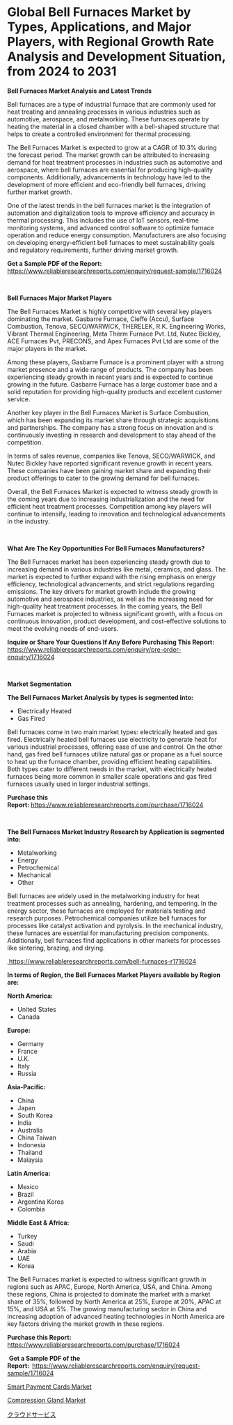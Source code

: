 <p><h1>Global Bell Furnaces Market by Types, Applications, and Major Players, with Regional Growth Rate Analysis and Development Situation, from 2024 to 2031</h1></p><p><strong>Bell Furnaces Market Analysis and Latest Trends</strong></p>
<p><p>Bell furnaces are a type of industrial furnace that are commonly used for heat treating and annealing processes in various industries such as automotive, aerospace, and metalworking. These furnaces operate by heating the material in a closed chamber with a bell-shaped structure that helps to create a controlled environment for thermal processing.</p><p>The Bell Furnaces Market is expected to grow at a CAGR of 10.3% during the forecast period. The market growth can be attributed to increasing demand for heat treatment processes in industries such as automotive and aerospace, where bell furnaces are essential for producing high-quality components. Additionally, advancements in technology have led to the development of more efficient and eco-friendly bell furnaces, driving further market growth.</p><p>One of the latest trends in the bell furnaces market is the integration of automation and digitalization tools to improve efficiency and accuracy in thermal processing. This includes the use of IoT sensors, real-time monitoring systems, and advanced control software to optimize furnace operation and reduce energy consumption. Manufacturers are also focusing on developing energy-efficient bell furnaces to meet sustainability goals and regulatory requirements, further driving market growth.</p></p>
<p><strong>Get a Sample PDF of the Report:&nbsp;</strong> <a href="https://www.reliableresearchreports.com/enquiry/request-sample/1716024">https://www.reliableresearchreports.com/enquiry/request-sample/1716024</a></p>
<p>&nbsp;</p>
<p><strong>Bell Furnaces Major Market Players</strong></p>
<p><p>The Bell Furnaces Market is highly competitive with several key players dominating the market. Gasbarre Furnace, Cieffe (Accu), Surface Combustion, Tenova, SECO/WARWICK, THERELEK, R.K. Engineering Works, Vibrant Thermal Engineering, Meta Therm Furnace Pvt. Ltd, Nutec Bickley, ACE Furnaces Pvt, PRECONS, and Apex Furnaces Pvt Ltd are some of the major players in the market.</p><p>Among these players, Gasbarre Furnace is a prominent player with a strong market presence and a wide range of products. The company has been experiencing steady growth in recent years and is expected to continue growing in the future. Gasbarre Furnace has a large customer base and a solid reputation for providing high-quality products and excellent customer service.</p><p>Another key player in the Bell Furnaces Market is Surface Combustion, which has been expanding its market share through strategic acquisitions and partnerships. The company has a strong focus on innovation and is continuously investing in research and development to stay ahead of the competition.</p><p>In terms of sales revenue, companies like Tenova, SECO/WARWICK, and Nutec Bickley have reported significant revenue growth in recent years. These companies have been gaining market share and expanding their product offerings to cater to the growing demand for bell furnaces.</p><p>Overall, the Bell Furnaces Market is expected to witness steady growth in the coming years due to increasing industrialization and the need for efficient heat treatment processes. Competition among key players will continue to intensify, leading to innovation and technological advancements in the industry.</p></p>
<p>&nbsp;</p>
<p><strong>What Are The Key Opportunities For Bell Furnaces Manufacturers?</strong></p>
<p><p>The Bell Furnaces market has been experiencing steady growth due to increasing demand in various industries like metal, ceramics, and glass. The market is expected to further expand with the rising emphasis on energy efficiency, technological advancements, and strict regulations regarding emissions. The key drivers for market growth include the growing automotive and aerospace industries, as well as the increasing need for high-quality heat treatment processes. In the coming years, the Bell Furnaces market is projected to witness significant growth, with a focus on continuous innovation, product development, and cost-effective solutions to meet the evolving needs of end-users.</p></p>
<p><strong>Inquire or Share Your Questions If Any Before Purchasing This Report:</strong> <a href="https://www.reliableresearchreports.com/enquiry/pre-order-enquiry/1716024">https://www.reliableresearchreports.com/enquiry/pre-order-enquiry/1716024</a></p>
<p>&nbsp;</p>
<p><strong>Market Segmentation</strong></p>
<p><strong>The Bell Furnaces Market Analysis by types is segmented into:</strong></p>
<p><ul><li>Electrically Heated</li><li>Gas Fired</li></ul></p>
<p><p>Bell furnaces come in two main market types: electrically heated and gas fired. Electrically heated bell furnaces use electricity to generate heat for various industrial processes, offering ease of use and control. On the other hand, gas fired bell furnaces utilize natural gas or propane as a fuel source to heat up the furnace chamber, providing efficient heating capabilities. Both types cater to different needs in the market, with electrically heated furnaces being more common in smaller scale operations and gas fired furnaces usually used in larger industrial settings.</p></p>
<p><strong>Purchase this Report:&nbsp;</strong><a href="https://www.reliableresearchreports.com/purchase/1716024">https://www.reliableresearchreports.com/purchase/1716024</a></p>
<p>&nbsp;</p>
<p><strong>The Bell Furnaces Market Industry Research by Application is segmented into:</strong></p>
<p><ul><li>Metalworking</li><li>Energy</li><li>Petrochemical</li><li>Mechanical</li><li>Other</li></ul></p>
<p><p>Bell furnaces are widely used in the metalworking industry for heat treatment processes such as annealing, hardening, and tempering. In the energy sector, these furnaces are employed for materials testing and research purposes. Petrochemical companies utilize bell furnaces for processes like catalyst activation and pyrolysis. In the mechanical industry, these furnaces are essential for manufacturing precision components. Additionally, bell furnaces find applications in other markets for processes like sintering, brazing, and drying.</p></p>
<p><a href="https://www.reliableresearchreports.com/bell-furnaces-r1716024">&nbsp;https://www.reliableresearchreports.com/bell-furnaces-r1716024</a></p>
<p><strong>In terms of Region, the Bell Furnaces Market Players available by Region are:</strong></p>
<p>
    <p> <strong> North America: </strong>
        <ul>
            <li>United States</li>
            <li>Canada</li>
        </ul>
        </p> 
    <p> <strong> Europe: </strong>
        <ul>
            <li>Germany</li>
            <li>France</li>
            <li>U.K.</li>
            <li>Italy</li>
            <li>Russia</li>
        </ul>
        </p> 
    <p> <strong> Asia-Pacific: </strong>
        <ul>
            <li>China</li>
            <li>Japan</li>
            <li>South Korea</li>
            <li>India</li>
            <li>Australia</li>
            <li>China Taiwan</li>
            <li>Indonesia</li>
            <li>Thailand</li>
            <li>Malaysia</li>
        </ul>
        </p> 
    <p> <strong> Latin America: </strong>
        <ul>
            <li>Mexico</li>
            <li>Brazil</li>
            <li>Argentina Korea</li>
            <li>Colombia</li>
        </ul>
        </p> 
    <p> <strong> Middle East & Africa: </strong>
        <ul>
            <li>Turkey</li>
            <li>Saudi</li>
            <li>Arabia</li>
            <li>UAE</li>
            <li>Korea</li>
        </ul>
    </p>
    </p>
<p><p>The Bell Furnaces market is expected to witness significant growth in regions such as APAC, Europe, North America, USA, and China. Among these regions, China is projected to dominate the market with a market share of 35%, followed by North America at 25%, Europe at 20%, APAC at 15%, and USA at 5%. The growing manufacturing sector in China and increasing adoption of advanced heating technologies in North America are key factors driving the market growth in these regions.</p></p>
<p><strong>Purchase this Report: </strong><a href="https://www.reliableresearchreports.com/purchase/1716024">https://www.reliableresearchreports.com/purchase/1716024</a></p>
<p>&nbsp;<strong>Get a Sample PDF of the Report:&nbsp;&nbsp;</strong><a href="https://www.reliableresearchreports.com/enquiry/request-sample/1716024">https://www.reliableresearchreports.com/enquiry/request-sample/1716024</a></p>
<p><strong></strong></p>
<p><p><a href="https://crocus-run-b5a.notion.site/Smart-Payment-Cards-Market-Analysis-and-Sze-Forecasted-for-period-from-2024-to-2031-d357d63f82264ffaa07c39f56be4bb05">Smart Payment Cards Market</a></p><p><a href="https://github.com/mancsybtousav/Market-Research-Report-List-2/blob/main/compression-gland-market.md">Compression Gland Market</a></p><p><a href="https://github.com/KaydenJohns1964/Market-Research-Report-List-1/blob/main/293827927406.md">クラウドサービス</a></p></p>